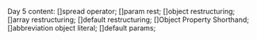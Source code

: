 Day 5 content:
[]spread operator;
[]param rest;
[]object restructuring;
[]array restructuring;
[]default restructuring;
[]Object Property Shorthand;
[]abbreviation object literal;
[]default params;
